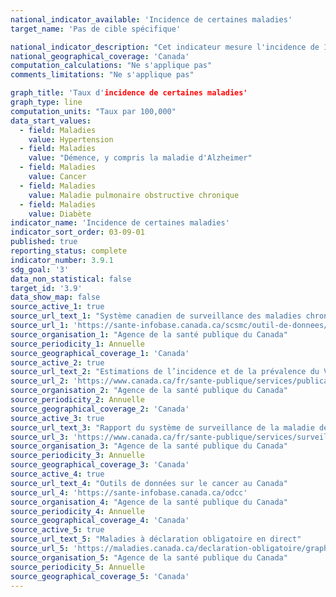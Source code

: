 ```yaml
---
national_indicator_available: 'Incidence de certaines maladies'
target_name: 'Pas de cible spécifique'

national_indicator_description: "Cet indicateur mesure l'incidence de 10 maladies sélectionnées à l'aide du taux par 100,000."
national_geographical_coverage: 'Canada' 
computation_calculations: "Ne s'applique pas"
comments_limitations: "Ne s'applique pas"

graph_title: 'Taux d'incidence de certaines maladies'
graph_type: line
computation_units: "Taux par 100,000"
data_start_values: 
  - field: Maladies
    value: Hypertension
  - field: Maladies
    value: "Démence, y compris la maladie d'Alzheimer"
  - field: Maladies
    value: Cancer
  - field: Maladies
    value: Maladie pulmonaire obstructive chronique
  - field: Maladies
    value: Diabète
indicator_name: 'Incidence de certaines maladies'
indicator_sort_order: 03-09-01
published: true
reporting_status: complete
indicator_number: 3.9.1
sdg_goal: '3'
data_non_statistical: false
target_id: '3.9'
data_show_map: false
source_active_1: true
source_url_text_1: "Système canadien de surveillance des maladies chroniques (SCSMC)"
source_url_1: 'https://sante-infobase.canada.ca/scsmc/outil-de-donnees/?G=00&V=1&M=1'
source_organisation_1: "Agence de la santé publique du Canada"
source_periodicity_1: Annuelle
source_geographical_coverage_1: 'Canada'
source_active_2: true
source_url_text_2: "Estimations de l’incidence et de la prévalence du VIH"
source_url_2: 'https://www.canada.ca/fr/sante-publique/services/publications/maladies-et-affections/esume-estimations-incidence-prevalence-vih-progres-realises-canada-90-90-90.html'
source_organisation_2: "Agence de la santé publique du Canada"
source_periodicity_2: Annuelle
source_geographical_coverage_2: 'Canada'
source_active_3: true
source_url_text_3: "Rapport du système de surveillance de la maladie de Creutzfeldt-Jakob (SSMCJ)"
source_url_3: 'https://www.canada.ca/fr/sante-publique/services/surveillance/programme-contributions-surete-sang/maladie-creutzfeldt-jakob/mcj-surveillance-systeme.html'
source_organisation_3: "Agence de la santé publique du Canada"
source_periodicity_3: Annuelle
source_geographical_coverage_3: 'Canada'
source_active_4: true
source_url_text_4: "Outils de données sur le cancer au Canada"
source_url_4: 'https://sante-infobase.canada.ca/odcc'
source_organisation_4: "Agence de la santé publique du Canada"
source_periodicity_4: Annuelle
source_geographical_coverage_4: 'Canada'
source_active_5: true
source_url_text_5: "Maladies à déclaration obligatoire en direct"
source_url_5: 'https://maladies.canada.ca/declaration-obligatoire/graphiques?c=pl'
source_organisation_5: "Agence de la santé publique du Canada"
source_periodicity_5: Annuelle
source_geographical_coverage_5: 'Canada'
---
```

